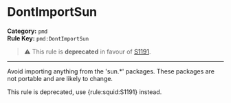 
# DontImportSun
**Category:** `pmd`<br/>
**Rule Key:** `pmd:DontImportSun`<br/>
> :warning: This rule is **deprecated** in favour of [S1191](https://rules.sonarsource.com/java/RSPEC-1191).

-----

Avoid importing anything from the 'sun.*' packages. These packages are not portable and are likely to change.

<p>
  This rule is deprecated, use {rule:squid:S1191} instead.
</p>

